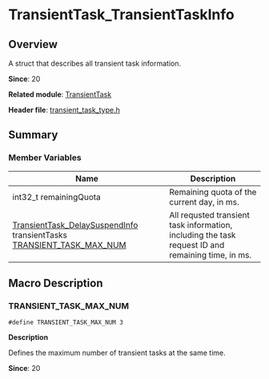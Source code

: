 # TransientTask_TransientTaskInfo

## Overview

A struct that describes all transient task information.

**Since**: 20

**Related module**: [TransientTask](capi-transienttask.md)

**Header file**: [transient_task_type.h](capi-transient-task-type-h.md)

## Summary

### Member Variables

| Name                                                                                                                           | Description|
|-------------------------------------------------------------------------------------------------------------------------------| -- |
| int32_t remainingQuota                                                                                                        | Remaining quota of the current day, in ms.|
| [TransientTask_DelaySuspendInfo](capi-transienttask-transienttask-delaysuspendinfo.md) transientTasks [TRANSIENT_TASK_MAX_NUM](#transient_task_max_num) | All requsted transient task information, including the task request ID and remaining time, in ms.|

## Macro Description

### TRANSIENT_TASK_MAX_NUM

```
#define TRANSIENT_TASK_MAX_NUM 3
```
**Description**

Defines the maximum number of transient tasks at the same time.

**Since**: 20
